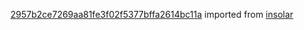 [2957b2ce7269aa81fe3f02f5377bffa2614bc11a](https://github.com/insolar/insolar/commit/2957b2ce7269aa81fe3f02f5377bffa2614bc11a) imported from [insolar](https://github.com/insolar/insolar)
